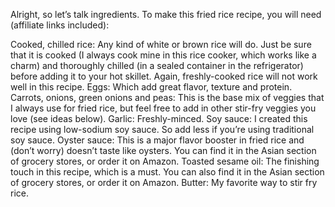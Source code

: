 Alright, so let’s talk ingredients.  To make this fried rice recipe, you will need (affiliate links included):

Cooked, chilled rice: Any kind of white or brown rice will do.  Just be sure that it is cooked (I always cook mine in this rice cooker, which works like a charm) and thoroughly chilled (in a sealed container in the refrigerator) before adding it to your hot skillet.  Again, freshly-cooked rice will not work well in this recipe.
Eggs: Which add great flavor, texture and protein.
Carrots, onions, green onions and peas: This is the base mix of veggies that I always use for fried rice, but feel free to add in other stir-fry veggies you love (see ideas below).
Garlic: Freshly-minced.
Soy sauce: I created this recipe using low-sodium soy sauce.  So add less if you’re using traditional soy sauce.
Oyster sauce: This is a major flavor booster in fried rice and (don’t worry) doesn’t taste like oysters.  You can find it in the Asian section of grocery stores, or order it on Amazon. 
Toasted sesame oil: The finishing touch in this recipe, which is a must.  You can also find it in the Asian section of grocery stores, or order it on Amazon.
Butter: My favorite way to stir fry rice.
